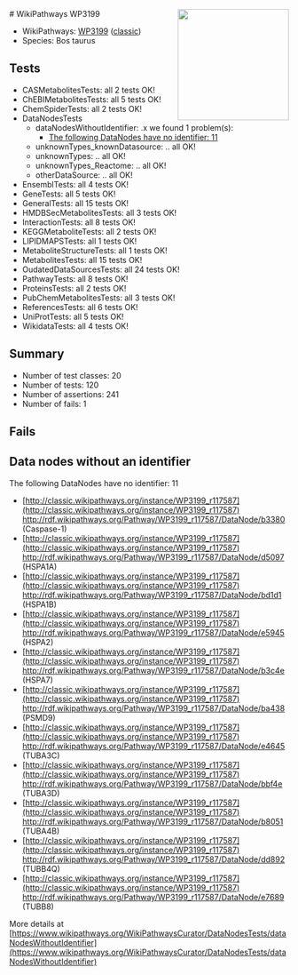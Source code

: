 <img style="float: right; width: 200px" src="https://upload.wikimedia.org/wikipedia/commons/thumb/8/83/Wplogo_with_text_500.png/640px-Wplogo_with_text_500.png" />
# WikiPathways WP3199

* WikiPathways: [WP3199](https://wikipathways.org/pathways/WP3199) ([classic](https://classic.wikipathways.org/instance/WP3199))
* Species: Bos taurus
## Tests
* CASMetabolitesTests: all 2 tests OK!
* ChEBIMetabolitesTests: all 5 tests OK!
* ChemSpiderTests: all 2 tests OK!
* DataNodesTests
    * dataNodesWithoutIdentifier: .x we found 1 problem(s):
        * [The following DataNodes have no identifier: 11](#8792c491)
    * unknownTypes_knownDatasource: .. all OK!
    * unknownTypes: .. all OK!
    * unknownTypes_Reactome: .. all OK!
    * otherDataSource: .. all OK!
* EnsemblTests: all 4 tests OK!
* GeneTests: all 5 tests OK!
* GeneralTests: all 15 tests OK!
* HMDBSecMetabolitesTests: all 3 tests OK!
* InteractionTests: all 8 tests OK!
* KEGGMetaboliteTests: all 2 tests OK!
* LIPIDMAPSTests: all 1 tests OK!
* MetaboliteStructureTests: all 1 tests OK!
* MetabolitesTests: all 15 tests OK!
* OudatedDataSourcesTests: all 24 tests OK!
* PathwayTests: all 8 tests OK!
* ProteinsTests: all 2 tests OK!
* PubChemMetabolitesTests: all 3 tests OK!
* ReferencesTests: all 6 tests OK!
* UniProtTests: all 5 tests OK!
* WikidataTests: all 4 tests OK!


## Summary

* Number of test classes: 20
* Number of tests: 120
* Number of assertions: 241
* Number of fails: 1

## Fails

<a name="8792c491" />

## Data nodes without an identifier

The following DataNodes have no identifier: 11

* [http://classic.wikipathways.org/instance/WP3199_r117587](http://classic.wikipathways.org/instance/WP3199_r117587) http://rdf.wikipathways.org/Pathway/WP3199_r117587/DataNode/b3380 (Caspase-1)
* [http://classic.wikipathways.org/instance/WP3199_r117587](http://classic.wikipathways.org/instance/WP3199_r117587) http://rdf.wikipathways.org/Pathway/WP3199_r117587/DataNode/d5097 (HSPA1A)
* [http://classic.wikipathways.org/instance/WP3199_r117587](http://classic.wikipathways.org/instance/WP3199_r117587) http://rdf.wikipathways.org/Pathway/WP3199_r117587/DataNode/bd1d1 (HSPA1B)
* [http://classic.wikipathways.org/instance/WP3199_r117587](http://classic.wikipathways.org/instance/WP3199_r117587) http://rdf.wikipathways.org/Pathway/WP3199_r117587/DataNode/e5945 (HSPA2)
* [http://classic.wikipathways.org/instance/WP3199_r117587](http://classic.wikipathways.org/instance/WP3199_r117587) http://rdf.wikipathways.org/Pathway/WP3199_r117587/DataNode/b3c4e (HSPA7)
* [http://classic.wikipathways.org/instance/WP3199_r117587](http://classic.wikipathways.org/instance/WP3199_r117587) http://rdf.wikipathways.org/Pathway/WP3199_r117587/DataNode/ba438 (PSMD9)
* [http://classic.wikipathways.org/instance/WP3199_r117587](http://classic.wikipathways.org/instance/WP3199_r117587) http://rdf.wikipathways.org/Pathway/WP3199_r117587/DataNode/e4645 (TUBA3C)
* [http://classic.wikipathways.org/instance/WP3199_r117587](http://classic.wikipathways.org/instance/WP3199_r117587) http://rdf.wikipathways.org/Pathway/WP3199_r117587/DataNode/bbf4e (TUBA3D)
* [http://classic.wikipathways.org/instance/WP3199_r117587](http://classic.wikipathways.org/instance/WP3199_r117587) http://rdf.wikipathways.org/Pathway/WP3199_r117587/DataNode/b8051 (TUBA4B)
* [http://classic.wikipathways.org/instance/WP3199_r117587](http://classic.wikipathways.org/instance/WP3199_r117587) http://rdf.wikipathways.org/Pathway/WP3199_r117587/DataNode/dd892 (TUBB4Q)
* [http://classic.wikipathways.org/instance/WP3199_r117587](http://classic.wikipathways.org/instance/WP3199_r117587) http://rdf.wikipathways.org/Pathway/WP3199_r117587/DataNode/e7689 (TUBB8)


More details at [https://www.wikipathways.org/WikiPathwaysCurator/DataNodesTests/dataNodesWithoutIdentifier](https://www.wikipathways.org/WikiPathwaysCurator/DataNodesTests/dataNodesWithoutIdentifier)

